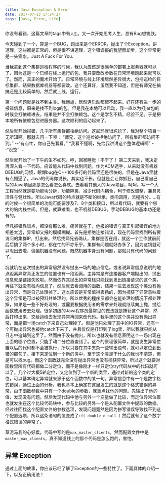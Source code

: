 ```yaml
---
title: Java Exception & Error
date: 2017-07-13 17:24:27
tags: [Java, Error, Life]
---
```


你没有看错，这篇文章的tags中有`人生`。又一次开始思考人生，总有Bug想害朕。

今天碰到了一个，算是一个BUG，跑出来是个ERROR，抛出了个Exception。讲道理，这些都是正常的，但是很不讲道理，这个错误报的我望而却步，这个异常更是一头雾水。Just A Fuck For You.

当我拿到这个集群巡检程序的时候，我认为应该是很简单的部署上服务器就可以了，因为这是一个已经在线上运行的包，我只要改改参数在日常环境跑起来就可以了。然而，真正的魔术开始了。日常环境与线上环境居然差异很大，包括巡检的目标集群、结果数据库机器等都要改。这个还算好，虽然我不知道，但是有师兄在搞搞还是比较简单的，然后就上线，运行。

第一个问题就是找不到主类。我懵逼，居然连启动都起不起来。好在还有进一步的报错信息，原来是找不到log的包。但是我在本地可以启动，我一直以为打jar包的时候会打依赖进去，结果是并不会打依赖包。这个是学艺不精，经验不足。于是把本地所有依赖包怼进服务器。这次顺利的启动起来了。

然后就开始报错，几乎所有集群都拒绝访问。这尼玛就很尴尬了，我对整个项目一无所知啊。那就去问一下呗：
    “师兄，这个巡检被拒绝访问了，所有集群都访问不到。” 
    --“有点忙，你自己先看看。”
    “我看不懂啊，先给我讲讲这个整体逻辑啊”
    --“没空”
    ...

然后就开始了一下午的生不如死。哼，回家睡觉！不干了！
第二天来到，我决定再深入看一下代码，应该能从代码中找到问题。作为ACM选手，从来就没有机器DEBUG的习惯，眼爆bug在C++100多行的代码里还是很快的，但是在Java里就有点懵逼了。Java的代码你说长，其实也不长。但就是会让你抓狂，自己看自己写的Java项目那是怎么看怎么喜欢。去看看其他人的Java项目，呵呵。写一个大工程当然就是要功能块分拆，功能隔离，减少代码内耦合，利于修改调整，兼具灵活性与健壮性。所以Java代码的特点就是不断的继承，类间调用，流程拆分……有的时候一个很简单的功能可能要涉及7、8个类和接口，所以看代码，就要有个够大的脑内栈空间。但是，就算难看，也不机器DEBUG，手动DEBUG的基本功还是有的。

但凡报错靠谱点，都没有那么难，痛苦就在于，他报的错误与真正引起错误的地方相差太远，异常却又报的模模糊糊。首先是拒绝连接错误，现在代码里找到所有要访问的集群IP，打出来。然后找师兄去确认，集群是否在用，就这一个工作就前前后后搞了两个多小时，都在忙的不亦乐乎。集群有问题就好办多了，因为这锅就可以甩出去啦，偏偏机器没有问题。既然机器本身没有问题，那就只有代码的问题了。

坑就坑在这次抛出的异常居然没有抛出一场的地点信息。或者说异常信息说明的地点距离异常真正发生的位置也有一段距离。主异常是有连接器客户端抛出的，抛出信息就是链接失败啦。然而依靠其抛出的异常栈只能找到发出链接请求的这个类，再往下就没有栈内信息了。然后就去看调用的函数，结果一进去发现这个类没有抛出异常，而是自己处理掉了。这本应该是非常值得表扬的，因为捕获了异常意味着这个异常是可以被预料并处理的，所以优秀的程序员都会在能处理的情况下都处理掉，如果是一些不好处理的，或需要根据使用者的需求来处理就继续向上抛，抛给函数使用者去处理。很多初级的Java程序员最常见的做法就是捕获这个异常，然后打印出来，交给运维去发现异常再回来改代码。我手里的这个类并没有抛出异常，而是把一场catch下来自己处理掉了。但是他只处理了其中的IO异常，还有一个可抛出异常也被他catch下来了，并且仅仅是打印到了log里，所以我就只能从日志中追踪到这里了。然而由于没有抛出，所以也就没有信息表明这个一场出现在上面的哪个位置，只能手动二分位置查错了。这个的原理很简单，就是发生异常位置以后的代码都不会被执行，所以只要在其中夹杂一些输出语句，就可以定位到出错的那句了。接下来定位到一个新的类中，至于这个类是干什么的我也不清楚，但是可以找bug。而这个函数就完全没有抛出异常也没有捕获异常，所以这个就要对函数里所有代码都做二分定位，而不是像刚才一样只定位try代码块中的代码就可以了。几个过大概5轮定位，又定位到了一个新的类里，通过对新的这个类的定位，可以基本确定异常就来源于这个函数中的某一句。异常信息中有一个是数字格式错误，通过上面的分析，我也基本上确定在这里发生的就是这个格式错误的异常，由于函数参数中只有一个double的参数，就重点找他的问题。先输出了他的值，发现没有问题。然后发现代码中他与另外一个变量做了比较，而定位异常位置也就发生在这个比较代码块中，参与比较的另外一个是从配置文件中提取的数据。经过往回找这个配置文件的参数选项，发现问题竟然是因为拼写错误导致找不到这个配置选项，所以这条语句的值变成了`if( double > null )` 然后就有了这个数字格式错误的异常了。

草泥马我的心好累。代码中写的是`max_master_clients`，然而配置文件中是`master_max_clients`，真不知道线上的那个代码是怎么跑的，害怕。

## 异常 Exception
通过上面的故事，你应该已经了解了Exception的一些特性了。下面具体的介绍一下，以及正确用法！
